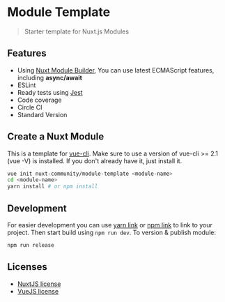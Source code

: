 # Module Template

> Starter template for Nuxt.js Modules


## Features

- Using [Nuxt Module Builder](https://github.com/nuxt/module-builder), You can use latest ECMAScript features, including **async/await**
- ESLint
- Ready tests using [Jest](https://facebook.github.io/jest)
- Code coverage
- Circle CI
- Standard Version

## Create a Nuxt Module

This is a template for [vue-cli](https://github.com/vuejs/vue-cli).
Make sure to use a version of vue-cli >= 2.1 (vue -V) is installed.
If you don't already have it, just install it.

```bash
vue init nuxt-community/module-template <module-name>
cd <module-name>
yarn install # or npm install
```

## Development
For easier development you can use [yarn link](https://yarnpkg.com/lang/en/docs/cli/link/) or [npm link](https://docs.npmjs.com/cli/link)
to link to your project. Then start build using `npm run dev`. To version & publish module:

```bash
npm run release
```

## Licenses

- [NuxtJS license](https://github.com/nuxt/nuxt.js/blob/master/LICENSE.md)
- [VueJS license](https://github.com/vuejs/vue/blob/master/LICENSE)